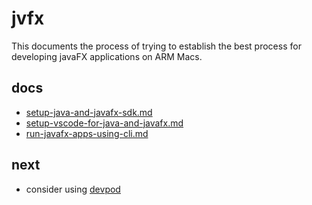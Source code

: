 # jvfx

This documents the process of trying to establish the best process for developing javaFX applications on ARM Macs.

## docs
* [setup-java-and-javafx-sdk.md](docs/setup-java-and-javafx-sdk.md)
* [setup-vscode-for-java-and-javafx.md](docs/setup-vscode-for-java-and-javafx.md)
* [run-javafx-apps-using-cli.md](docs/run-javafx-apps-using-cli.md)

## next
* consider using [devpod](https://devpod.sh/)
